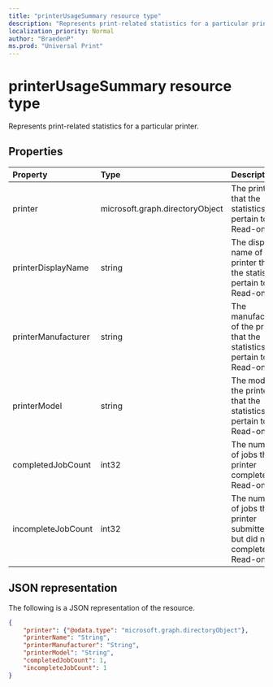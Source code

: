 ```yaml
---
title: "printerUsageSummary resource type"
description: "Represents print-related statistics for a particular printer."
localization_priority: Normal
author: "BraedenP"
ms.prod: "Universal Print"
---
```


# printerUsageSummary resource type

Represents print-related statistics for a particular printer.

## Properties
| Property     | Type        | Description |
|:-------------|:------------|:------------|
|printer|microsoft.graph.directoryObject|The printer that the statistics pertain to. Read-only.|
|printerDisplayName|string|The display name of the printer that the statistics pertain to. Read-only.|
|printerManufacturer|string|The manufacturer of the printer that the statistics pertain to. Read-only.|
|printerModel|string|The model of the printer that the statistics pertain to. Read-only.|
|completedJobCount|int32|The number of jobs the printer completed. Read-only.|
|incompleteJobCount|int32|The number of jobs the printer submitted but did not complete. Read-only.|

## JSON representation

The following is a JSON representation of the resource.

<!-- {
  "blockType": "resource",
  "optionalProperties": [

  ],
  "@odata.type": "microsoft.graph.printerUsageSummary"
}-->

```json
{
    "printer": {"@odata.type": "microsoft.graph.directoryObject"},
    "printerName": "String",
    "printerManufacturer": "String",
    "printerModel": "String",
    "completedJobCount": 1,
    "incompleteJobCount": 1
}
```

<!-- uuid: 8fcb5dbc-d5aa-4681-8e31-b001d5168d79
2015-10-25 14:57:30 UTC -->
<!-- {
  "type": "#page.annotation",
  "description": "printerUsageSummary resource",
  "keywords": "",
  "section": "documentation",
  "tocPath": ""
}-->